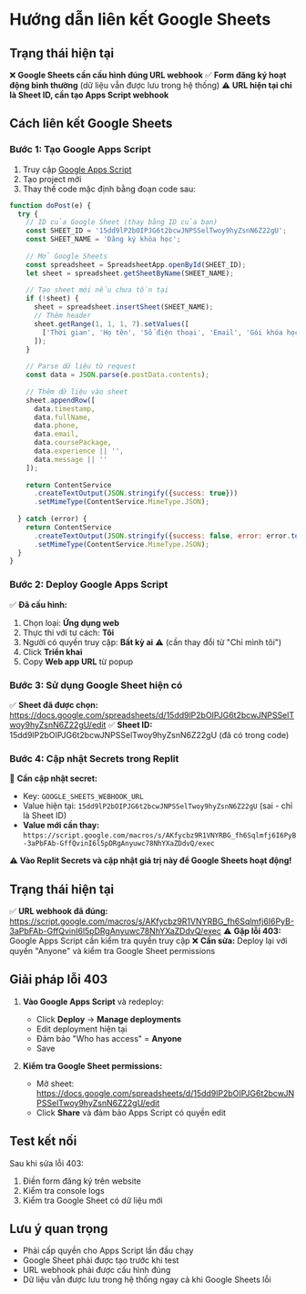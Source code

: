 # Hướng dẫn liên kết Google Sheets

## Trạng thái hiện tại
❌ **Google Sheets cần cấu hình đúng URL webhook**
✅ **Form đăng ký hoạt động bình thường** (dữ liệu vẫn được lưu trong hệ thống)
⚠️ **URL hiện tại chỉ là Sheet ID, cần tạo Apps Script webhook**

## Cách liên kết Google Sheets

### Bước 1: Tạo Google Apps Script

1. Truy cập [Google Apps Script](https://script.google.com/)
2. Tạo project mới
3. Thay thế code mặc định bằng đoạn code sau:

```javascript
function doPost(e) {
  try {
    // ID của Google Sheet (thay bằng ID của bạn)
    const SHEET_ID = '15dd9lP2bOIPJG6t2bcwJNPSSelTwoy9hyZsnN6Z22gU';
    const SHEET_NAME = 'Đăng ký khóa học';
    
    // Mở Google Sheets
    const spreadsheet = SpreadsheetApp.openById(SHEET_ID);
    let sheet = spreadsheet.getSheetByName(SHEET_NAME);
    
    // Tạo sheet mới nếu chưa tồn tại
    if (!sheet) {
      sheet = spreadsheet.insertSheet(SHEET_NAME);
      // Thêm header
      sheet.getRange(1, 1, 1, 7).setValues([
        ['Thời gian', 'Họ tên', 'Số điện thoại', 'Email', 'Gói khóa học', 'Kinh nghiệm', 'Ghi chú']
      ]);
    }
    
    // Parse dữ liệu từ request
    const data = JSON.parse(e.postData.contents);
    
    // Thêm dữ liệu vào sheet
    sheet.appendRow([
      data.timestamp,
      data.fullName,
      data.phone,
      data.email,
      data.coursePackage,
      data.experience || '',
      data.message || ''
    ]);
    
    return ContentService
      .createTextOutput(JSON.stringify({success: true}))
      .setMimeType(ContentService.MimeType.JSON);
      
  } catch (error) {
    return ContentService
      .createTextOutput(JSON.stringify({success: false, error: error.toString()}))
      .setMimeType(ContentService.MimeType.JSON);
  }
}
```

### Bước 2: Deploy Google Apps Script

✅ **Đã cấu hình:**
1. Chọn loại: **Ứng dụng web** 
2. Thực thi với tư cách: **Tôi**
3. Người có quyền truy cập: **Bất kỳ ai** ⚠️ (cần thay đổi từ "Chỉ mình tôi")
4. Click **Triển khai**
5. Copy **Web app URL** từ popup

### Bước 3: Sử dụng Google Sheet hiện có

✅ **Sheet đã được chọn:** https://docs.google.com/spreadsheets/d/15dd9lP2bOIPJG6t2bcwJNPSSelTwoy9hyZsnN6Z22gU/edit
✅ **Sheet ID:** 15dd9lP2bOIPJG6t2bcwJNPSSelTwoy9hyZsnN6Z22gU (đã có trong code)

### Bước 4: Cập nhật Secrets trong Replit

🔧 **Cần cập nhật secret:**
- Key: `GOOGLE_SHEETS_WEBHOOK_URL`  
- Value hiện tại: `15dd9lP2bOIPJG6t2bcwJNPSSelTwoy9hyZsnN6Z22gU` (sai - chỉ là Sheet ID)
- **Value mới cần thay:** `https://script.google.com/macros/s/AKfycbz9R1VNYRBG_fh6Sqlmfj6I6PyB-3aPbFAb-GffQvinI6l5pDRgAnyuwc78NhYXaZDdvQ/exec`

⚠️ **Vào Replit Secrets và cập nhật giá trị này để Google Sheets hoạt động!**

## Trạng thái hiện tại

✅ **URL webhook đã đúng:** https://script.google.com/macros/s/AKfycbz9R1VNYRBG_fh6Sqlmfj6I6PyB-3aPbFAb-GffQvinI6l5pDRgAnyuwc78NhYXaZDdvQ/exec
⚠️ **Gặp lỗi 403:** Google Apps Script cần kiểm tra quyền truy cập
❌ **Cần sửa:** Deploy lại với quyền "Anyone" và kiểm tra Google Sheet permissions

## Giải pháp lỗi 403

1. **Vào Google Apps Script** và redeploy:
   - Click **Deploy** → **Manage deployments**
   - Edit deployment hiện tại
   - Đảm bảo "Who has access" = **Anyone**
   - Save

2. **Kiểm tra Google Sheet permissions:**
   - Mở sheet: https://docs.google.com/spreadsheets/d/15dd9lP2bOIPJG6t2bcwJNPSSelTwoy9hyZsnN6Z22gU/edit
   - Click **Share** và đảm bảo Apps Script có quyền edit

## Test kết nối

Sau khi sửa lỗi 403:
1. Điền form đăng ký trên website
2. Kiểm tra console logs
3. Kiểm tra Google Sheet có dữ liệu mới

## Lưu ý quan trọng

- Phải cấp quyền cho Apps Script lần đầu chạy
- Google Sheet phải được tạo trước khi test
- URL webhook phải được cấu hình đúng
- Dữ liệu vẫn được lưu trong hệ thống ngay cả khi Google Sheets lỗi